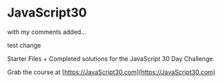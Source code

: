 # JavaScript30

with my comments added...

test change

Starter Files + Completed solutions for the JavaScript 30 Day Challenge.

Grab the course at [https://JavaScript30.com](https://JavaScript30.com)
